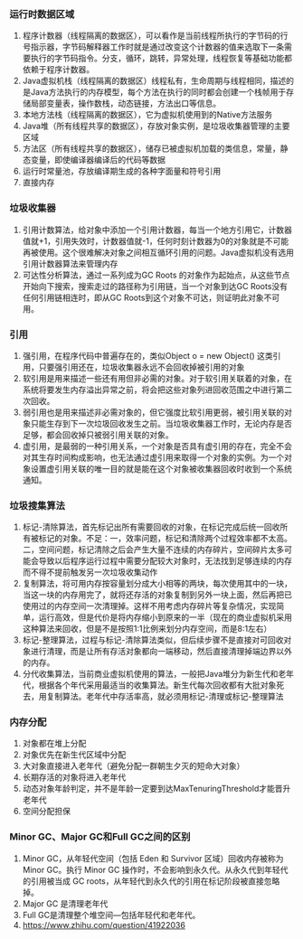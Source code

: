 ### 运行时数据区域

1.  程序计数器（线程隔离的数据区），可以看作是当前线程所执行的字节码的行号指示器，字节码解释器工作时就是通过改变这个计数器的值来选取下一条需要执行的字节码指令。分支，循环，跳转，异常处理，线程恢复等基础功能都依赖于程序计数器。
2.  Java虚拟机栈（线程隔离的数据区）线程私有，生命周期与线程相同，描述的是Java方法执行的内存模型，每个方法在执行的同时都会创建一个栈帧用于存储局部变量表，操作数栈，动态链接，方法出口等信息。
3.  本地方法栈（线程隔离的数据区），它为虚拟机使用到的Native方法服务
4.  Java堆（所有线程共享的数据区），存放对象实例，是垃圾收集器管理的主要区域
5.  方法区（所有线程共享的数据区），储存已被虚拟机加载的类信息，常量，静态变量，即使编译器编译后的代码等数据
6.  运行时常量池，存放编译期生成的各种字面量和符号引用
7.  直接内存

### 垃圾收集器

1.  引用计数算法，给对象中添加一个引用计数器，每当一个地方引用它，计数器值就+1，引用失效时，计数器值就-1，任何时刻计数器为0的对象就是不可能再被使用。这个很难解决对象之间相互循环引用的问题。Java虚拟机没有选用引用计数器算法来管理内存
2.  可达性分析算法，通过一系列成为GC Roots 的对象作为起始点，从这些节点开始向下搜索，搜索走过的路径称为引用链，当一个对象到达GC Roots没有任何引用链相连时，即从GC Roots到这个对象不可达，则证明此对象不可用。

### 引用

1.  强引用，在程序代码中普遍存在的，类似Object o = new Object() 这类引用，只要强引用还在，垃圾收集器永远不会回收掉被引用的对象
2.  软引用是用来描述一些还有用但非必需的对象。对于软引用关联着的对象，在系统将要发生内存溢出异常之前，将会把这些对象列进回收范围之中进行第二次回收。
3.  弱引用也是用来描述非必需对象的，但它强度比软引用更弱，被引用关联的对象只能生存到下一次垃圾回收发生之前。当垃圾收集器工作时，无论内存是否足够，都会回收掉只被弱引用关联的对象。
4.  虚引用，是最弱的一种引用关系，一个对象是否具有虚引用的存在，完全不会对其生存时间构成影响，也无法通过虚引用来取得一个对象的实例。为一个对象设置虚引用关联的唯一目的就是能在这个对象被收集器回收时收到一个系统通知。

### 垃圾搜集算法

1.  标记-清除算法，首先标记出所有需要回收的对象，在标记完成后统一回收所有被标记的对象。不足：一，效率问题，标记和清除两个过程效率都不太高。二，空间问题，标记清除之后会产生大量不连续的内存碎片，空间碎片太多可能会导致以后程序运行过程中需要分配较大对象时，无法找到足够连续的内存而不得不提前触发另一次垃圾收集动作
2.  复制算法，将可用内存按容量划分成大小相等的两块，每次使用其中的一块，当这一块的内存用完了，就将还存活的对象复制到另外一块上面，然后再把已使用过的内存空间一次清理掉。这样不用考虑内存碎片等复杂情况，实现简单，运行高效，但是代价是将内存缩小到原来的一半（现在的商业虚拟机采用这种算法来回收，但是不是按照1:1比例来划分内存空间，而是8:1左右）
3.  标记-整理算法，过程与标记-清除算法类似，但后续步骤不是直接对可回收对象进行清理，而是让所有存活对象都向一端移动，然后直接清理掉端边界以外的内存。
4.  分代收集算法，当前商业虚拟机使用的算法，一般把Java堆分为新生代和老年代，根据各个年代采用最适当的收集算法。新生代每次回收都有大批对象死去，用复制算法。老年代中存活率高，就必须用标记-清理或标记-整理算法

###  内存分配

1.  对象都在堆上分配
2.  对象优先在新生代区域中分配
3.  大对象直接进入老年代（避免分配一群朝生夕灭的短命大对象）
4.  长期存活的对象将进入老年代
5.  动态对象年龄判定，并不是年龄一定要到达MaxTenuringThreshold才能晋升老年代
6.  空间分配担保

### Minor GC、Major GC和Full GC之间的区别

1.  Minor GC，从年轻代空间（包括 Eden 和 Survivor 区域）回收内存被称为 Minor GC。执行 Minor GC 操作时，不会影响到永久代。从永久代到年轻代的引用被当成 GC roots，从年轻代到永久代的引用在标记阶段被直接忽略掉。
2.  Major GC 是清理老年代
3.  Full GC是清理整个堆空间—包括年轻代和老年代。
4.  https://www.zhihu.com/question/41922036